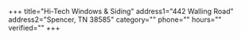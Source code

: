 +++
title="Hi-Tech Windows & Siding"
address1="442 Walling Road"
address2="Spencer, TN  38585"
category=""
phone=""
hours=""
verified=""
+++
